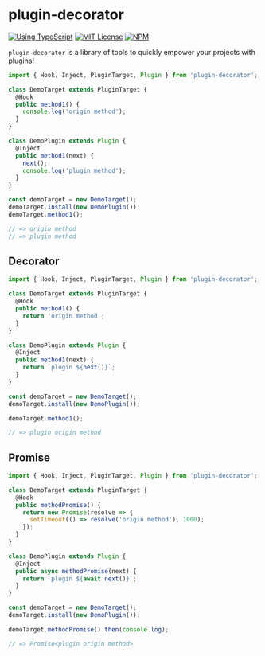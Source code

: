 # plugin-decorator

[![Using TypeScript](https://img.shields.io/badge/%3C/%3E-TypeScript-0072C4.svg)](https://www.typescriptlang.org/)
[![MIT License](https://img.shields.io/npm/l/generator-bxd-oss.svg)](#License)
[![NPM](https://img.shields.io/npm/v/plugin-decorator.svg)](https://www.npmjs.com/package/plugin-decorator)

`plugin-decorator` is a library of tools to quickly empower your projects with plugins!

```typescript
import { Hook, Inject, PluginTarget, Plugin } from 'plugin-decorator';

class DemoTarget extends PluginTarget {
  @Hook
  public method1() {
    console.log('origin method');
  }
}

class DemoPlugin extends Plugin {
  @Inject
  public method1(next) {
    next();
    console.log('plugin method');
  }
}

const demoTarget = new DemoTarget();
demoTarget.install(new DemoPlugin());
demoTarget.method1();

// => origin method
// => plugin method
```

## Decorator

```typescript
import { Hook, Inject, PluginTarget, Plugin } from 'plugin-decorator';

class DemoTarget extends PluginTarget {
  @Hook
  public method1() {
    return 'origin method';
  }
}

class DemoPlugin extends Plugin {
  @Inject
  public method1(next) {
    return `plugin ${next()}`;
  }
}

const demoTarget = new DemoTarget();
demoTarget.install(new DemoPlugin());

demoTarget.method1();

// => plugin origin method
```

## Promise

```typescript
import { Hook, Inject, PluginTarget, Plugin } from 'plugin-decorator';

class DemoTarget extends PluginTarget {
  @Hook
  public methodPromise() {
    return new Promise(resolve => {
      setTimeout(() => resolve('origin method'), 1000);
    });
  }
}

class DemoPlugin extends Plugin {
  @Inject
  public async methodPromise(next) {
    return `plugin ${await next()}`;
  }
}

const demoTarget = new DemoTarget();
demoTarget.install(new DemoPlugin());

demoTarget.methodPromise().then(console.log);

// => Promise<plugin origin method>
```
